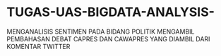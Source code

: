 # TUGAS-UAS-BIGDATA-ANALYSIS-
MENGANALISIS SENTIMEN PADA BIDANG POLITIK MENGAMBIL PEMBAHASAN DEBAT CAPRES DAN CAWAPRES YANG DIAMBIL DARI KOMENTAR TWITTER 
